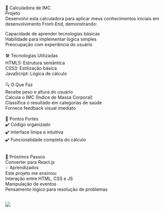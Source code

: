 📱 Calculadora de IMC <br>
Projeto<br>
Desenvolvi esta calculadora para aplicar meus conhecimentos iniciais em desenvolvimento Front-End, demonstrando:<br>
 
Capacidade de aprender tecnologias básicas
<br>
Habilidade para implementar lógica simples
<br>
Preocupação com experiência do usuário
<br><br>
🛠 Tecnologias Utilizadas
<br>
HTML5: Estrutura semântica
<br>
CSS3: Estilização básica
<br>
JavaScript: Lógica de cálculo
<br><br>
🔍 O Que Faz
<br>
Recebe peso e altura do usuário
<br>
Calcula o IMC (Índice de Massa Corporal)
<br>
Classifica o resultado em categorias de saúde
<br>
Fornece feedback visual imediato
<br><br>
🎯 Pontos Fortes<br>
✔️ Código organizado <br>
✔️ Interface limpa e intuitiva<br>
✔️ Funcionalidade completa do cálculo<br>
<br>

🚀 Próximos Passos<br>
Converter para React.js
<br>
💡 Aprendizados<br>
Este projeto me ensinou:
<br>
Interação entre HTML, CSS e JS
<br>
Manipulação de eventos
<br>
Pensamento lógico para resolução de problemas
<br><br>
<div>
  <img src="https://github.com/user-attachments/assets/352955e3-535a-4eb5-b3fe-6ad0fd493988"

</div>

